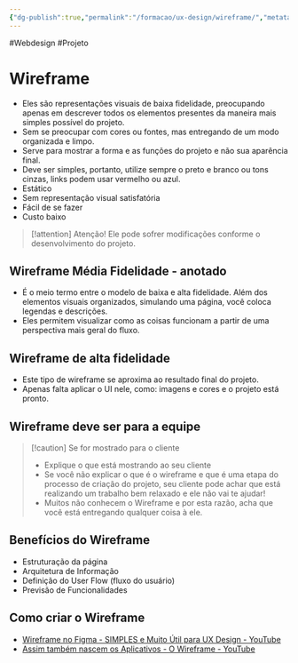 ```yaml
---
{"dg-publish":true,"permalink":"/formacao/ux-design/wireframe/","metatags":{"description":"são representações visuais de baixa fidelidade, preocupando apenas em descrever todos os elementos presentes da maneira mais simples"},"noteIcon":1,"updated":"2025-07-09T22:49:38.852-03:00"}
---
```


#Webdesign #Projeto

# Wireframe

- Eles são representações visuais de baixa fidelidade, preocupando apenas em descrever todos os elementos presentes da maneira mais simples possível do projeto.
- Sem se preocupar com cores ou fontes, mas entregando de um modo organizada e limpo.
- Serve para mostrar a forma e as funções do projeto e não sua aparência final.
- Deve ser simples, portanto, utilize sempre o preto e branco ou tons cinzas, links podem usar vermelho ou azul.
- Estático
- Sem representação visual satisfatória
- Fácil de se fazer
- Custo baixo

>[!attention] Atenção! Ele pode sofrer modificações conforme o desenvolvimento do projeto.

## Wireframe Média Fidelidade - anotado

- É o meio termo entre o modelo de baixa e alta fidelidade. Além dos elementos visuais organizados, simulando uma página, você coloca legendas e descrições.
- Eles permitem visualizar como as coisas funcionam a partir de uma perspectiva mais geral do fluxo.

## Wireframe de alta fidelidade

- Este tipo de wireframe se aproxima ao resultado final do projeto.
- Apenas falta aplicar o UI nele, como: imagens e cores e o projeto está pronto.

## Wireframe deve ser para a equipe

>[!caution] Se for mostrado para o cliente
> - Explique o que está mostrando ao seu cliente
> - Se você não explicar o que é o wireframe e que é uma etapa do processo de criação do projeto, seu cliente pode achar que está realizando um trabalho bem relaxado e ele não vai te ajudar!
> - Muitos não conhecem o Wireframe e por esta razão, acha que você está entregando qualquer coisa à ele.

## Benefícios do Wireframe

- Estruturação da página
- Arquitetura de Informação
- Definição do User Flow (fluxo do usuário)
- Previsão de Funcionalidades

## Como criar o Wireframe

- [Wireframe no Figma - SIMPLES e Muito Útil para UX Design - YouTube](https://www.youtube.com/watch?v=O7jXn04UTGA)
- [Assim também nascem os Aplicativos - O Wireframe - YouTube](https://www.youtube.com/watch?v=MsNhTvw1Dwc)
